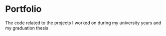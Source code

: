 # Portfolio
The code related to the projects I worked on during my university years and my graduation thesis
